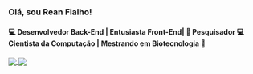 ### Olá, sou Rean Fialho!
#### 💻 Desenvolvedor Back-End | Entusiasta Front-End| 🧐 Pesquisador 💻 Cientista da Computação | Mestrando em Biotecnologia 👋

<a href="https://github.com/RenanFialho-Dev/REAME">
  <img align="center" src="https://github-readme-stats.vercel.app/api?username=RenanFialho-Dev&show_icons=true&theme=merko" />
</a>
<a href="https://github.com/RenanFialho-Dev/REAME">
  <img align="center" src="https://github-readme-stats.vercel.app/api/top-langs/?username=RenanFialho-Dev&show_icons=true&layout=compact&theme=merko" />
</a>
